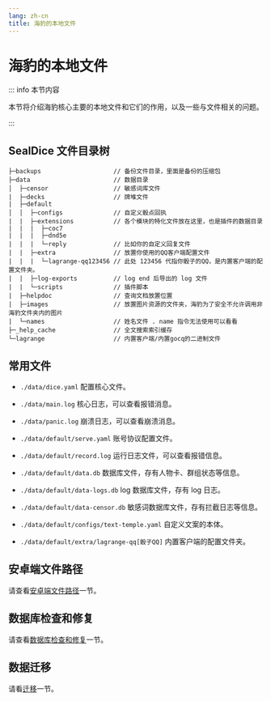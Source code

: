 ```yaml
---
lang: zh-cn
title: 海豹的本地文件
---
```


# 海豹的本地文件

::: info 本节内容

本节将介绍海豹核心主要的本地文件和它们的作用，以及一些与文件相关的问题。

:::

## SealDice 文件目录树

```text
├─backups                    // 备份文件目录，里面是备份的压缩包
├─data                       // 数据目录
│  ├─censor                  // 敏感词库文件
|  ├─decks                   // 牌堆文件
|  ├─default
│  │  ├─configs              // 自定义骰点回执
|  |  ├─extensions           // 各个模块的特化文件放在这里，也是插件的数据目录
|  |  |  ├─coc7
|  |  |  ├─dnd5e
|  |  |  └─reply             // 比如你的自定义回复文件
|  |  ├─extra                // 放置你使用的QQ客户端配置文件
|  |  |  └─lagrange-qq123456 // 此处 123456 代指你骰子的QQ，是内置客户端的配置文件夹。
|  |  ├─log-exports          // log end 后导出的 log 文件
|  |  └─scripts              // 插件脚本
|  ├─helpdoc                 // 查询文档放置位置
|  ├─images                  // 放置图片资源的文件夹，海豹为了安全不允许调用非海豹文件夹内的图片
|  └─names                   // 姓名文件 . name 指令无法使用可以看看
├─_help_cache                // 全文搜索索引缓存
└─lagrange                   // 内置客户端/内置gocq的二进制文件
```

## 常用文件

- `./data/dice.yaml` 配置核心文件。

- `./data/main.log` 核心日志，可以查看报错消息。

- `./data/panic.log` 崩溃日志，可以查看崩溃消息。

- `./data/default/serve.yaml` 账号协议配置文件。

- `./data/default/record.log` 运行日志文件，可以查看报错信息。

- `./data/default/data.db` 数据库文件，存有人物卡、群组状态等信息。

- `./data/default/data-logs.db` log 数据库文件，存有 log 日志。  

- `./data/default/data-censor.db` 敏感词数据库文件，存有拦截日志等信息。

- `./data/default/configs/text-temple.yaml` 自定义文案的本体。

- `./data/default/extra/lagrange-qq[骰子QQ]` 内置客户端的配置文件夹。

## 安卓端文件路径

请查看[安卓端文件路径](android.md#%E6%B5%B7%E8%B1%B9%E6%96%87%E4%BB%B6%E8%B7%AF%E5%BE%84)一节。

## 数据库检查和修复

请查看[数据库检查和修复](./db-repair)一节。

## 数据迁移

请看[迁移](./transfer)一节。
